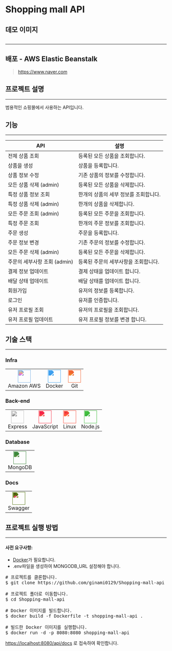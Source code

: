 # Shopping mall API

## 데모 이미지

<p align='center'> <img src=''/></p>

<hr/>

## 배포 - AWS Elastic Beanstalk

> https://www.naver.com

## 프로젝트 설명

<hr/>
범용적인 쇼핑몰에서 사용하는 API입니다.

## 기능

<hr/>

| API                          | 설명                                  |
| ---------------------------- | ------------------------------------- |
| 전체 상품 조회               | 등록된 모든 상품을 조회합니다.        |
| 상품을 생성                  | 상품을 등록합니다.                    |
| 상품 정보 수정               | 기존 상품의 정보를 수정합니다.        |
| 모든 상품 삭제 (admin)       | 등록된 모든 상품을 삭제합니다.        |
| 특정 상품 정보 조회          | 한개의 상품의 세부 정보를 조회합니다. |
| 특정 상품 삭제 (admin)       | 한개의 상품을 삭제합니다.             |
| 모든 주문 조회 (admin)       | 등록된 모든 주문을 조회합니다.        |
| 특정 주문 조회               | 한개의 주문 정보를 조회합니다.        |
| 주문 생성                    | 주문을 등록합니다.                    |
| 주문 정보 변경               | 기존 주문의 정보를 수정합니다.        |
| 모든 주문 삭제 (admin)       | 등록된 모든 주문을 삭제합니다.        |
| 주문의 세부사항 조회 (admin) | 등록된 주문의 세부사항을 조회합니다.  |
| 결제 정보 업데이트           | 결제 상태을 업데이트 합니다.          |
| 배달 상태 업데이트           | 배달 상태를 업데이트 합니다.          |
| 회원가입                     | 유저의 정보를 등록합니다.             |
| 로그인                       | 유저를 인증합니다.                    |
| 유저 프로필 조회             | 유저의 프로필을 조회합니다.           |
| 유저 프로필 업데이트         | 유저 프로필 정보를 변경 합니다.       |

## 기술 스택

<hr/>

### Infra

<table><tbody>
 <tr>
  <td>
    <div align="center"><a href="https://aws.amazon.com/" target="_blank">
    <img src="https://simpleicons.org/icons/amazonaws.svg" width="40" height="40" style="filter: invert(14%) sepia(17%) saturate(1249%) hue-rotate(173deg) brightness(95%) contrast(88%);"/> </a><br>Amazon AWS</div>
  </td>
  <td>
  <div align="center"><a href="https://docker.com" target="_blank">
    <img src="https://simpleicons.org/icons/docker.svg" width="40" height="40" style="filter: invert(45%) sepia(98%) saturate(1566%) hue-rotate(182deg) brightness(97%) contrast(92%);"/> </a><br>Docker</div>
  </td>
  <td>
    <div align="center"><a href="https://git-scm.com/" target="_blank">
    <img src="https://simpleicons.org/icons/git.svg" width="40" height="40" style="filter: invert(44%) sepia(62%) saturate(4423%) hue-rotate(344deg) brightness(99%) contrast(91%);"/> </a><br>Git</div>
  </td>
 </tr>
</tbody></table>

### Back-end

<table><tbody>
  <tr>
    <td>
      <div align="center"><a href="https://expressjs.com" target="_blank">
      <img src="https://simpleicons.org/icons/express.svg" width="40" height="40" style="filter: invert(0%) sepia(0%) saturate(0%) hue-rotate(324deg) brightness(96%) contrast(104%);"/> </a><br>Express</div>
    </td>
    <td>
      <div align="center"><a href="https://developer.mozilla.org/ko/docs/Web/JavaScript" target="_blank">
      <img src="https://simpleicons.org/icons/javascript.svg" width="40" height="40" style="filter: invert(81%) sepia(100%) saturate(3849%) hue-rotate(336deg) brightness(97%) contrast(99%);"/> </a><br>JavaScript</div>
    </td>
    <td>
      <div align="center"><a href="https://www.linux.org/" target="_blank">
      <img src="https://simpleicons.org/icons/linux.svg" width="40" height="40" style="filter: invert(77%) sepia(96%) saturate(1529%) hue-rotate(337deg) brightness(101%) contrast(98%);"/> </a><br>Linux</div>
    </td>
    <td>
      <div align="center"><a href="https://nodejs.org" target="_blank">
      <img src="https://simpleicons.org/icons/nodedotjs.svg" width="40" height="40" style="filter: invert(43%) sepia(91%) saturate(416%) hue-rotate(70deg) brightness(95%) contrast(84%);"/> </a><br>Node.js</div>
    </td>
  </tr>
</tbody></table>

### Database

 <table><tbody>
  <tr>
    <td>
      <div align="center"><a href="https://www.mongodb.com/" target="_blank">
      <img src="https://simpleicons.org/icons/mongodb.svg" width="40" height="40" style="filter: invert(56%) sepia(48%) saturate(553%) hue-rotate(71deg) brightness(88%) contrast(86%);"/> </a><br>MongoDB</div>
    </td>
  </tr>
 </tbody></table>

### Docs

 <table><tbody>
  <tr>
    <td>
      <div align="center"><a href="https://swagger.io/" target="_blank">
      <img src="https://simpleicons.org/icons/swagger.svg" width="40" height="40" style="filter: invert(78%) sepia(43%) saturate(797%) hue-rotate(39deg) brightness(101%) contrast(89%);"/> </a><br>Swagger</div>
    </td>
  </tr>
 </tbody></table>

## 프로젝트 실행 방법

<hr/>

#### 사전 요구사항:

- <a href="https://docker.com">Docker</a>가 필요합니다.
- .env파일을 생성하여 MONGODB_URL 설정해야 합니다.

<pre>
# 프로젝트를 클론합니다.
$ git clone https://github.com/ginami0129/Shopping-mall-api

# 프로젝트 폴더로 이동합니다.
$ cd Shopping-mall-api

# Docker 이미지를 빌드합니다.
$ docker build -f Dockerfile -t shopping-mall-api .

# 빌드한 Docker 이미지를 실행합니다.
$ docker run -d -p 8080:8080 shopping-mall-api
</pre>

<a href="https://localhost:8080/">https://localhost:8080/api/docs</a> 로 접속하여 확인합니다.
